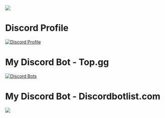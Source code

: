 <h1><img src="https://readme-typing-svg.herokuapp.com?font=&color=%23F7B365&height=30&lines=%F0%9F%91%8B+Hi+there!;%F0%9F%91%A8%F0%9F%8F%BD%E2%80%8D%F0%9F%8E%93+I'm+Ducko+(known+as+Pixel);%E2%A4%B5%EF%B8%8F+Thanks+for+looking+at+my+github"/></h1>

# Discord Profile
[![Discord Profile](https://discord.c99.nl/widget/theme-1/711712752246325343.png)](https://discord.com/users/483357154502377473)

# My Discord Bot - Top.gg
[![Discord Bots](https://top.gg/api/widget/804914348778717255.svg)](https://top.gg/bot/804914348778717255)

# My Discord Bot - Discordbotlist.com
<a href="https://discordbotlist.com/bots/804914348778717255"><img src="https://discordbotlist.com/api/v1/bots/804914348778717255/widget"></a>
